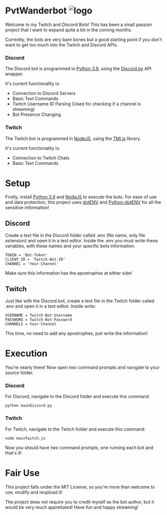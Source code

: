 # PvtWanderbot    ![logo](https://cdn.discordapp.com/avatars/807240437936554004/8c374795c7d790b36dd6e595ad9bb196.png?size=32)
Welcome to my Twitch and Discord Bots!
This has been a small passion project that I want to expand quite a bit in the coming months.

Currently, the bots are very bare bones but a good starting point if you don't want to get too much into the Twitch and Discord APIs.

### Discord
The Discord bot is programmed in [Python 3.9](https://www.python.org/downloads/), using the [Discord.py](https://discordpy.readthedocs.io/en/latest/index.html) API wrapper.

It's current functionality is:
- Connection to Discord Servers
- Basic Text Commands
- Twitch Username ID Parsing (Used for checking if a channel is streaming)
- Bot Presence Changing

### Twitch
The Twitch bot is programmed in [NodeJS](https://nodejs.org/en/download/), using the [TMI.js](https://github.com/tmijs/tmi.js) library.

It's current functionality is:
- Connection to Twitch Chats
- Basic Text Commands

# Setup
Firstly, install [Python 3.9](https://www.python.org/downloads/) and [NodeJS](https://nodejs.org/en/download/) to execute the bots. For ease of use and data protection, this project uses [dotENV](https://github.com/motdotla/dotenv#dotenv) and [Python-dotENV](https://github.com/theskumar/python-dotenv#python-dotenv) for all the sensitive information!

## Discord
Create a text file in the Discord folder called .env (No name, only file extension) and open it in a text editor. Inside the .env you must write these variables, with these names and your specific bots information:
```
TOKEN = 'Bot-Token'
CLIENT_ID = 'Twitch-Bot-ID'
CHANNEL = 'Your-Channel'
```
Make sure this information has the apostrophes at either side!

## Twitch
Just like with the Discord bot, create a text file in the Twitch folder called .env and open it in a text editor. Inside write:
```
USERNAME = Twitch-Bot-Username
PASSWORD = Twitch-Bot-Password
CHANNELS = Your-Channel
```
This time, no need to add any apostrophes, just write the information!

# Execution
You're nearly there! Now open two command prompts and navigate to your source folder.
### Discord
For Discord, navigate to the Discord folder and execute this command:
```
python mainDiscord.py
```

### Twitch
For Twitch, navigate to the Twitch folder and execute this command:
```
node mainTwitch.js
```

Now you should have two command prompts, one running each bot and that's it!

# Fair Use
This project falls under the MIT License, so you're more than welcome to use, modify and reupload it!

The project does not require you to credit myself as the bot author, but it would be very much appretiated! Have fun and happy streaming!
